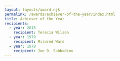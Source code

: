 ```yaml
---
layout: layouts/award.njk
permalink: /awards/achiever-of-the-year/index.html
title: Achiever of the Year
recipients:
  - year: 2015
    recipient: Terecia Wilson
  - year: 1979
    recipient: Mildred Ward
  - year: 1978
    recipient: Joe D. Sabbadino
---
```

